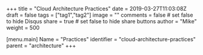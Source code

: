 +++
title = "Cloud Architecture Practices"
date = 2019-03-27T11:03:08Z
draft = false
tags = ["tag1","tag2"]
image = ""
comments = false # set false to hide Disqus
share = true	# set false to hide share buttons
author = "Mike"
weight = 500

[menu.main] 
    Name = "Practices" 
    identifier = "cloud-architecture-practices"
    parent = "architecture"
+++